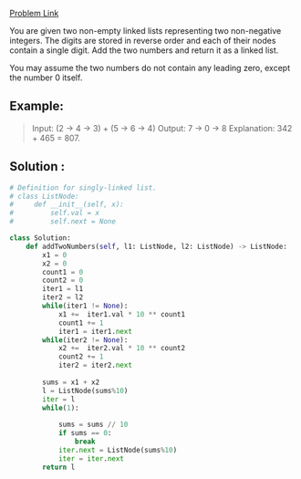 [Problem Link](https://leetcode.com/problems/add-two-numbers/)

You are given two non-empty linked lists representing two non-negative integers. The digits are stored in reverse order and each of their nodes contain a single digit. Add the two numbers and return it as a linked list.

You may assume the two numbers do not contain any leading zero, except the number 0 itself.

## Example:

> Input: (2 -> 4 -> 3) + (5 -> 6 -> 4)
> Output: 7 -> 0 -> 8
>  Explanation: 342 + 465 = 807.


## Solution : 

```Python
# Definition for singly-linked list.
# class ListNode:
#     def __init__(self, x):
#         self.val = x
#         self.next = None

class Solution:
    def addTwoNumbers(self, l1: ListNode, l2: ListNode) -> ListNode:
        x1 = 0
        x2 = 0
        count1 = 0
        count2 = 0
        iter1 = l1
        iter2 = l2 
        while(iter1 != None):
            x1 +=  iter1.val * 10 ** count1
            count1 += 1
            iter1 = iter1.next
        while(iter2 != None):
            x2 +=  iter2.val * 10 ** count2
            count2 += 1
            iter2 = iter2.next
            
        sums = x1 + x2
        l = ListNode(sums%10)
        iter = l
        while(1):
            
            sums = sums // 10
            if sums == 0:
                break
            iter.next = ListNode(sums%10)  
            iter = iter.next
        return l

```

